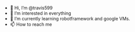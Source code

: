 - 👋 Hi, I’m @travis599
- 👀 I’m interested in everything
- 🌱 I’m currently learning robotframework and google VMs.
- 📫 How to reach me 

<!---
travis599/travis599 is a ✨ special ✨ repository because its `README.md` (this file) appears on your GitHub profile.
You can click the Preview link to take a look at your changes.
--->
